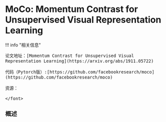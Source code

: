 # MoCo: Momentum Contrast for Unsupervised Visual Representation Learning

<script src="https://polyfill.io/v3/polyfill.min.js?features=es6"></script>
<script src="https://cdn.jsdelivr.net/npm/mathjax@3/es5/tex-chtml.js"></script>

!!! info "相关信息"
    <font size = 3.5>
    
    论文地址：[Momentum Contrast for Unsupervised Visual Representation Learning](https://arxiv.org/abs/1911.05722)

    代码（Pytorch版）:[https://github.com/facebookresearch/moco](https://github.com/facebookresearch/moco)

    资源：

    </font>

### 概述